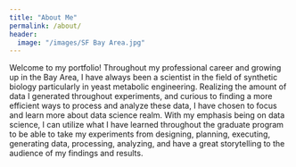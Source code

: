 ```yaml
---
title: "About Me"
permalink: /about/
header:
  image: "/images/SF Bay Area.jpg"
---
```


Welcome to my portfolio! Throughout my professional career and growing up in the Bay Area, I have always been a scientist in the field of synthetic biology particularly in yeast metabolic engineering. Realizing the amount of data I generated throughout experiments, and curious to finding a more efficient ways to process and analyze these data, I have chosen to focus and learn more about data science realm. With my emphasis being on data science, I can utilize what I have learned throughout the graduate program to be able to take my experiments from designing, planning, executing, generating data, processing, analyzing, and have a great storytelling to the audience of my findings and results. 
